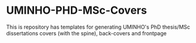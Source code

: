 # UMINHO-PHD-MSc-Covers
This is repository has templates for generating UMINHO's PhD thesis/MSc dissertations covers (with the spine), back-covers and frontpage
